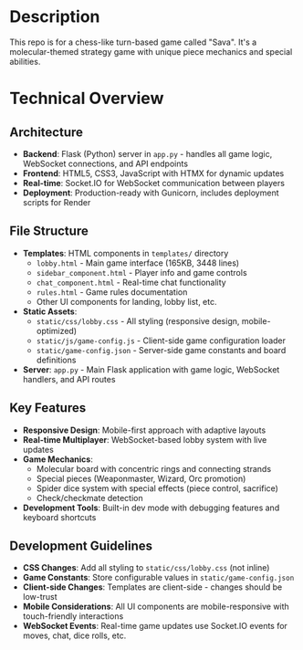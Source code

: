 # Description

This repo is for a chess-like turn-based game called "Sava". It's a molecular-themed strategy game with unique piece mechanics and special abilities.

# Technical Overview

## Architecture
- **Backend**: Flask (Python) server in `app.py` - handles all game logic, WebSocket connections, and API endpoints
- **Frontend**: HTML5, CSS3, JavaScript with HTMX for dynamic updates
- **Real-time**: Socket.IO for WebSocket communication between players
- **Deployment**: Production-ready with Gunicorn, includes deployment scripts for Render

## File Structure
- **Templates**: HTML components in `templates/` directory
    - `lobby.html` - Main game interface (165KB, 3448 lines)
    - `sidebar_component.html` - Player info and game controls
    - `chat_component.html` - Real-time chat functionality
    - `rules.html` - Game rules documentation
    - Other UI components for landing, lobby list, etc.
- **Static Assets**: 
    - `static/css/lobby.css` - All styling (responsive design, mobile-optimized)
    - `static/js/game-config.js` - Client-side game configuration loader
    - `static/game-config.json` - Server-side game constants and board definitions
- **Server**: `app.py` - Main Flask application with game logic, WebSocket handlers, and API routes

## Key Features
- **Responsive Design**: Mobile-first approach with adaptive layouts
- **Real-time Multiplayer**: WebSocket-based lobby system with live updates
- **Game Mechanics**: 
    - Molecular board with concentric rings and connecting strands
    - Special pieces (Weaponmaster, Wizard, Orc promotion)
    - Spider dice system with special effects (piece control, sacrifice)
    - Check/checkmate detection
- **Development Tools**: Built-in dev mode with debugging features and keyboard shortcuts

## Development Guidelines
- **CSS Changes**: Add all styling to `static/css/lobby.css` (not inline)
- **Game Constants**: Store configurable values in `static/game-config.json`
- **Client-side Changes**: Templates are client-side - changes should be low-trust
- **Mobile Considerations**: All UI components are mobile-responsive with touch-friendly interactions
- **WebSocket Events**: Real-time game updates use Socket.IO events for moves, chat, dice rolls, etc.